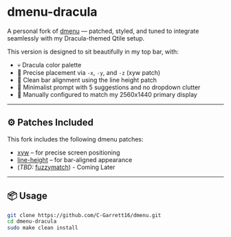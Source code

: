 # dmenu-dracula

A personal fork of [dmenu](https://tools.suckless.org/dmenu/) — patched, styled, and tuned to integrate seamlessly with my Dracula-themed Qtile setup.

This version is designed to sit beautifully in my top bar, with:

- 💀 Dracula color palette
- 🎯 Precise placement via `-x`, `-y`, and `-z` (xyw patch)
- 🧱 Clean bar alignment using the line height patch
- 🧛 Minimalist prompt with 5 suggestions and no dropdown clutter
- 🔧 Manually configured to match my 2560x1440 primary display

---

## ⚙️ Patches Included

This fork includes the following dmenu patches:

- [xyw](https://tools.suckless.org/dmenu/patches/xyw/) – for precise screen positioning
- [line-height](https://tools.suckless.org/dmenu/patches/line-height/) – for bar-aligned appearance
- (_TBD:_ [fuzzymatch](https://tools.suckless.org/dmenu/patches/fuzzymatch/)) - Coming Later

---

## 📦 Usage

```bash
git clone https://github.com/C-Garrett16/dmenu.git
cd dmenu-dracula
sudo make clean install
